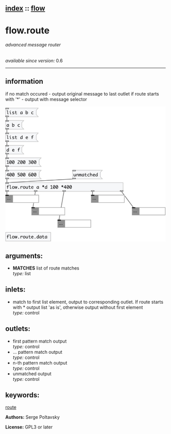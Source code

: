[index](index.html) :: [flow](category_flow.html)
---

# flow.route

###### advanced message router

*available since version:* 0.6

---


## information
if no match occured - output original message to last outlet if route starts with &#39;*&#39; - output with message selector


[![example](../examples/img/flow.route.jpg)](../examples/pd/flow.route.pd)



## arguments:

* **MATCHES**
list of route matches<br>
_type:_ list<br>







## inlets:

* match to first list element, output to corresponding outlet. If route starts with * output list &#39;as is&#39;, otherwise output without first element<br>
_type:_ control



## outlets:

* first pattern match output<br>
_type:_ control
* ... pattern match output<br>
_type:_ control
* n-th pattern match output<br>
_type:_ control
* unmatched output<br>
_type:_ control



## keywords:

[route](keywords/route.html)






**Authors:** Serge Poltavsky




**License:** GPL3 or later





